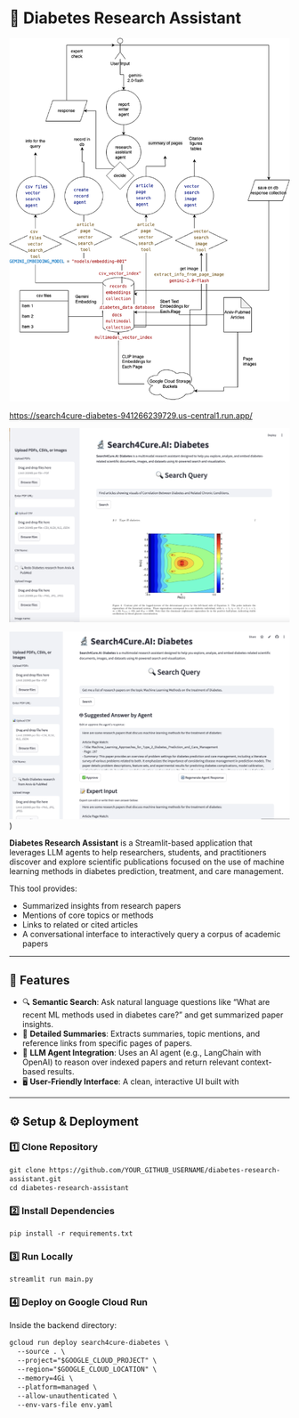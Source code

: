 # 🧠 Diabetes Research Assistant

![Architecture Diagram](search4cure-architecture.drawio.png)

https://search4cure-diabetes-941266239729.us-central1.run.app/ 

![sample image](image.png)

![image2](image-1.png))



**Diabetes Research Assistant** is a Streamlit-based application that leverages LLM agents to help researchers, students, and practitioners discover and explore scientific publications focused on the use of machine learning methods in diabetes prediction, treatment, and care management.

This tool provides:
- Summarized insights from research papers  
- Mentions of core topics or methods  
- Links to related or cited articles  
- A conversational interface to interactively query a corpus of academic papers  

---

## 🚀 Features

- 🔍 **Semantic Search**: Ask natural language questions like “What are recent ML methods used in diabetes care?” and get summarized paper insights.
- 📑 **Detailed Summaries**: Extracts summaries, topic mentions, and reference links from specific pages of papers.
- 🧠 **LLM Agent Integration**: Uses an AI agent (e.g., LangChain with OpenAI) to reason over indexed papers and return relevant context-based results.
- 🖥️ **User-Friendly Interface**: A clean, interactive UI built with 

---

## ⚙️ Setup & Deployment

### 1️⃣ Clone Repository

```
git clone https://github.com/YOUR_GITHUB_USERNAME/diabetes-research-assistant.git
cd diabetes-research-assistant
````


### 2️⃣ Install Dependencies

````
pip install -r requirements.txt
````

### 3️⃣ Run Locally

```
streamlit run main.py
```

### 4️⃣ Deploy on Google Cloud Run

Inside the backend directory:

```
gcloud run deploy search4cure-diabetes \
  --source . \
  --project="$GOOGLE_CLOUD_PROJECT" \
  --region="$GOOGLE_CLOUD_LOCATION" \
  --memory=4Gi \
  --platform=managed \
  --allow-unauthenticated \
  --env-vars-file env.yaml
```
